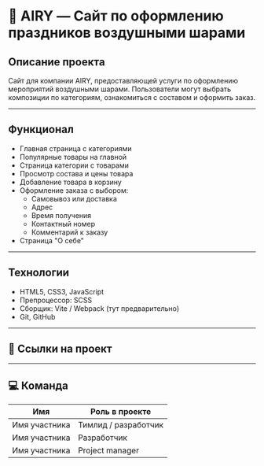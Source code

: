 # 🎈 AIRY — Сайт по оформлению праздников воздушными шарами

## Описание проекта
Сайт для компании AIRY, предоставляющей услуги по оформлению мероприятий воздушными шарами. Пользователи могут выбрать композиции по категориям, ознакомиться с составом и оформить заказ.

---

## Функционал 
- Главная страница с категориями
- Популярные товары на главной
- Страница категории с товарами
- Просмотр состава и цены товара
- Добавление товара в корзину
- Оформление заказа с выбором:
  - Самовывоз или доставка
  - Адрес
  - Время получения
  - Контактный номер
  - Комментарий к заказу
- Страница "О себе"

---

## Технологии
- HTML5, CSS3, JavaScript
- Препроцессор: SCSS 
- Сборщик: Vite / Webpack (тут предварительно)
- Git, GitHub

---

## 📂 Ссылки на проект


---

## 💻 Команда
| Имя             | Роль в проекте            |
|---------------- |---------------------------|
| Имя участника   | Тимлид / разработчик      |
| Имя участника   | Разработчик               |
| Имя участника   | Project manager           |

